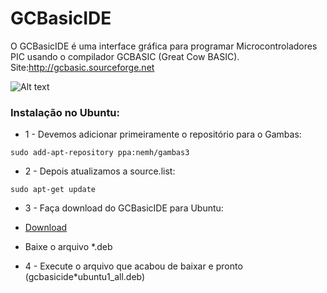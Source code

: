 GCBasicIDE
==========

O GCBasicIDE é uma interface gráfica para programar Microcontroladores PIC usando o compilador GCBASIC (Great Cow BASIC). Site:http://gcbasic.sourceforge.net

![Alt text](https://cloud.githubusercontent.com/assets/8314709/3802606/1dd01828-1c11-11e4-9072-fe39225b0602.png)


### Instalação no Ubuntu:


* 1 - Devemos adicionar primeiramente o repositório para o Gambas:
<pre><code>sudo add-apt-repository ppa:nemh/gambas3</code></pre>

* 2 - Depois atualizamos a source.list:
<pre><code>sudo apt-get update</code></pre>

* 3 - Faça download do GCBasicIDE para Ubuntu:
 * [Download](https://github.com/GCBasicIDE/GCBasicIDE/tree/master/ubuntu)
 * Baixe o arquivo *.deb

* 4 - Execute o arquivo que acabou de baixar e pronto (gcbasicide*ubuntu1_all.deb)
